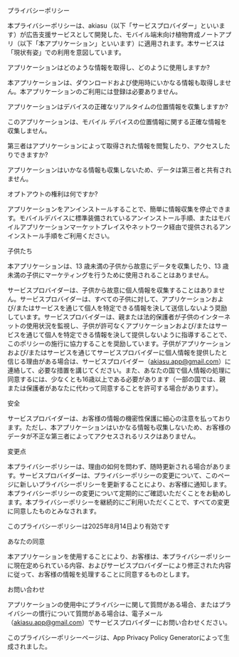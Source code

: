 プライバシーポリシー

本プライバシーポリシーは、akiasu（以下「サービスプロバイダー」といいます）が広告支援サービスとして開発した、モバイル端末向け植物育成ノートアプリ（以下「本アプリケーション」といいます）に適用されます。本サービスは「現状有姿」での利用を意図しています。

アプリケーションはどのような情報を取得し、どのように使用しますか?

本アプリケーションは、ダウンロードおよび使用時にいかなる情報も取得しません。本アプリケーションのご利用には登録は必要ありません。

アプリケーションはデバイスの正確なリアルタイムの位置情報を収集しますか?

このアプリケーションは、モバイル デバイスの位置情報に関する正確な情報を収集しません。

第三者はアプリケーションによって取得された情報を閲覧したり、アクセスしたりできますか?

アプリケーションはいかなる情報も収集しないため、データは第三者と共有されません。

オプトアウトの権利は何ですか?

アプリケーションをアンインストールすることで、簡単に情報収集を停止できます。モバイルデバイスに標準装備されているアンインストール手順、またはモバイルアプリケーションマーケットプレイスやネットワーク経由で提供されるアンインストール手順をご利用ください。

子供たち

本アプリケーションは、13 歳未満の子供から故意にデータを収集したり、13 歳未満の子供にマーケティングを行うために使用されることはありません。

サービスプロバイダーは、子供から故意に個人情報を収集することはありません。サービスプロバイダーは、すべての子供に対して、アプリケーションおよび/またはサービスを通じて個人を特定できる情報を決して送信しないよう奨励しています。サービスプロバイダーは、親または法的保護者が子供のインターネットの使用状況を監視し、子供が許可なくアプリケーションおよび/またはサービスを通じて個人を特定できる情報を決して提供しないように指導することで、このポリシーの施行に協力することを奨励しています。子供がアプリケーションおよび/またはサービスを通じてサービスプロバイダーに個人情報を提供したと信じる理由がある場合は、サービスプロバイダー（akiasu.app@gmail.com）に連絡して、必要な措置を講じてください。また、あなたの国で個人情報の処理に同意するには、少なくとも16歳以上である必要があります（一部の国では、親または保護者があなたに代わって同意することを許可する場合があります）。

安全

サービスプロバイダーは、お客様の情報の機密性保護に細心の注意を払っております。ただし、本アプリケーションはいかなる情報も収集しないため、お客様のデータが不正な第三者によってアクセスされるリスクはありません。

変更点

本プライバシーポリシーは、理由の如何を問わず、随時更新される場合があります。サービスプロバイダーは、プライバシーポリシーの変更について、このページに新しいプライバシーポリシーを更新することにより、お客様に通知します。本プライバシーポリシーの変更について定期的にご確認いただくことをお勧めします。本プライバシーポリシーを継続的にご利用いただくことで、すべての変更に同意したものとみなされます。

このプライバシーポリシーは2025年8月14日より有効です

あなたの同意

本アプリケーションを使用することにより、お客様は、本プライバシーポリシーに現在定められている内容、およびサービスプロバイダーにより修正された内容に従って、お客様の情報を処理することに同意するものとします。

お問い合わせ

アプリケーションの使用中にプライバシーに関して質問がある場合、またはプライバシーの慣行について質問がある場合は、電子メール（akiasu.app@gmail.com）でサービスプロバイダーにお問い合わせください。

このプライバシーポリシーページは、App Privacy Policy Generatorによって生成されました。
